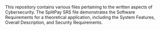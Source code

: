 This repository contains various files pertaining to the written aspects of Cybersecurity. The SplitPay SRS file demonstrates the Software Requirements for a theoretical application, including the System Features, Overall Description, and Security Requirements.
